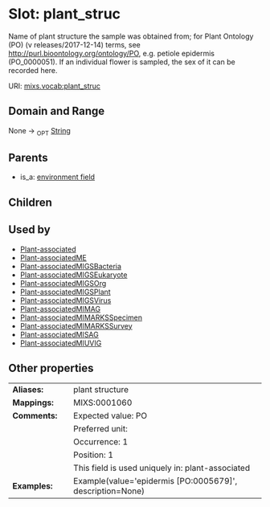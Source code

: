 
# Slot: plant_struc


Name of plant structure the sample was obtained from; for Plant Ontology (PO) (v releases/2017-12-14) terms, see http://purl.bioontology.org/ontology/PO, e.g. petiole epidermis (PO_0000051). If an individual flower is sampled, the sex of it can be recorded here.

URI: [mixs.vocab:plant_struc](https://w3id.org/mixs/vocab/plant_struc)


## Domain and Range

None ->  <sub>OPT</sub> [String](types/String.md)

## Parents

 *  is_a: [environment field](environment_field.md)

## Children


## Used by

 * [Plant-associated](Plant-associated.md)
 * [Plant-associatedME](Plant-associatedME.md)
 * [Plant-associatedMIGSBacteria](Plant-associatedMIGSBacteria.md)
 * [Plant-associatedMIGSEukaryote](Plant-associatedMIGSEukaryote.md)
 * [Plant-associatedMIGSOrg](Plant-associatedMIGSOrg.md)
 * [Plant-associatedMIGSPlant](Plant-associatedMIGSPlant.md)
 * [Plant-associatedMIGSVirus](Plant-associatedMIGSVirus.md)
 * [Plant-associatedMIMAG](Plant-associatedMIMAG.md)
 * [Plant-associatedMIMARKSSpecimen](Plant-associatedMIMARKSSpecimen.md)
 * [Plant-associatedMIMARKSSurvey](Plant-associatedMIMARKSSurvey.md)
 * [Plant-associatedMISAG](Plant-associatedMISAG.md)
 * [Plant-associatedMIUVIG](Plant-associatedMIUVIG.md)

## Other properties

|  |  |  |
| --- | --- | --- |
| **Aliases:** | | plant structure |
| **Mappings:** | | MIXS:0001060 |
| **Comments:** | | Expected value: PO |
|  | | Preferred unit:  |
|  | | Occurrence: 1 |
|  | | Position: 1 |
|  | | This field is used uniquely in: plant-associated |
| **Examples:** | | Example(value='epidermis [PO:0005679]', description=None) |

